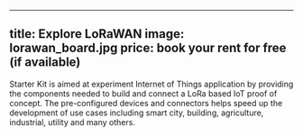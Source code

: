 

---
title: Explore LoRaWAN
image: lorawan_board.jpg 
price: book your rent for free (if available)
---

Starter Kit is aimed at experiment Internet of Things application by providing the components needed to build and connect a LoRa based IoT proof of concept. The pre-configured devices and connectors helps speed up the development of use cases including smart city, building, agriculture, industrial, utility and many others.
<!--more--> 

